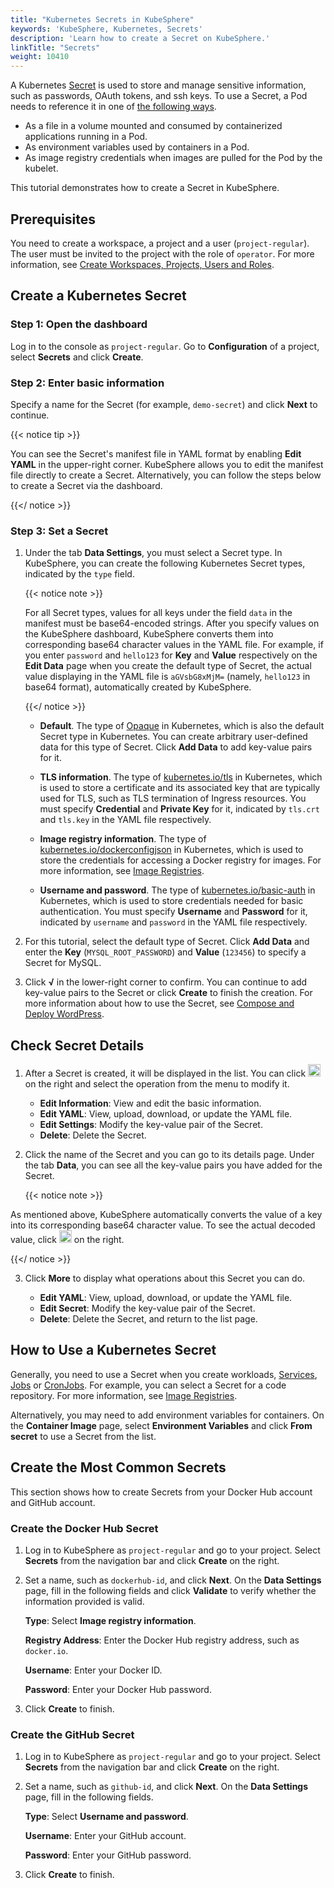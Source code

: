 ```yaml
---
title: "Kubernetes Secrets in KubeSphere"
keywords: 'KubeSphere, Kubernetes, Secrets'
description: 'Learn how to create a Secret on KubeSphere.'
linkTitle: "Secrets"
weight: 10410
---
```


A Kubernetes [Secret](https://kubernetes.io/docs/concepts/configuration/secret/) is used to store and manage sensitive information, such as passwords, OAuth tokens, and ssh keys. To use a Secret, a Pod needs to reference it in one of [the following ways](https://kubernetes.io/docs/concepts/configuration/secret/#overview-of-secrets).

- As a file in a volume mounted and consumed by containerized applications running in a Pod.
- As environment variables used by containers in a Pod.
- As image registry credentials when images are pulled for the Pod by the kubelet.

This tutorial demonstrates how to create a Secret in KubeSphere.

## Prerequisites

You need to create a workspace, a project and a user (`project-regular`). The user must be invited to the project with the role of `operator`. For more information, see [Create Workspaces, Projects, Users and Roles](../../../quick-start/create-workspace-and-project/).

## Create a Kubernetes Secret

### Step 1: Open the dashboard

Log in to the console as `project-regular`. Go to **Configuration** of a project, select **Secrets** and click **Create**.

### Step 2: Enter basic information

Specify a name for the Secret (for example, `demo-secret`) and click **Next** to continue.

{{< notice tip >}}

You can see the Secret's manifest file in YAML format by enabling **Edit YAML** in the upper-right corner. KubeSphere allows you to edit the manifest file directly to create a Secret. Alternatively, you can follow the steps below to create a Secret via the dashboard.

{{</ notice >}} 

### Step 3: Set a Secret

1. Under the tab **Data Settings**, you must select a Secret type. In KubeSphere, you can create the following Kubernetes Secret types, indicated by the `type` field.

   {{< notice note >}}

   For all Secret types, values for all keys under the field `data` in the manifest must be base64-encoded strings. After you specify values on the KubeSphere dashboard, KubeSphere converts them into corresponding base64 character values in the YAML file. For example, if you enter `password` and `hello123` for **Key** and **Value** respectively on the **Edit Data** page when you create the default type of Secret, the actual value displaying in the YAML file is `aGVsbG8xMjM=` (namely, `hello123` in base64 format), automatically created by KubeSphere.

   {{</ notice >}} 

   - **Default**. The type of [Opaque](https://kubernetes.io/docs/concepts/configuration/secret/#opaque-secrets) in Kubernetes, which is also the default Secret type in Kubernetes. You can create arbitrary user-defined data for this type of Secret. Click **Add Data** to add key-value pairs for it.

   - **TLS information**. The type of [kubernetes.io/tls](https://kubernetes.io/docs/concepts/configuration/secret/#tls-secrets) in Kubernetes, which is used to store a certificate and its associated key that are typically used for TLS, such as TLS termination of Ingress resources. You must specify **Credential** and **Private Key** for it, indicated by `tls.crt` and `tls.key` in the YAML file respectively.

   - **Image registry information**. The type of [kubernetes.io/dockerconfigjson](https://kubernetes.io/docs/concepts/configuration/secret/#docker-config-secrets) in Kubernetes, which is used to store the credentials for accessing a Docker registry for images. For more information, see [Image Registries](../image-registry/).

   - **Username and password**. The type of [kubernetes.io/basic-auth](https://kubernetes.io/docs/concepts/configuration/secret/#basic-authentication-secret) in Kubernetes, which is used to store credentials needed for basic authentication. You must specify **Username** and **Password** for it, indicated by `username` and `password` in the YAML file respectively.

2. For this tutorial, select the default type of Secret. Click **Add Data** and enter the **Key** (`MYSQL_ROOT_PASSWORD`) and **Value** (`123456`) to specify a Secret for MySQL. 

3. Click **√** in the lower-right corner to confirm. You can continue to add key-value pairs to the Secret or click **Create** to finish the creation. For more information about how to use the Secret, see [Compose and Deploy WordPress](../../../quick-start/wordpress-deployment/#task-3-create-an-application).

## Check Secret Details

1. After a Secret is created, it will be displayed in the list. You can click <img src="/images/docs/v3.x/project-user-guide/configurations/secrets/three-dots.png" width="20px" alt="icon" /> on the right and select the operation from the menu to modify it.

    - **Edit Information**: View and edit the basic information.
    - **Edit YAML**: View, upload, download, or update the YAML file.
    - **Edit Settings**: Modify the key-value pair of the Secret.
    - **Delete**: Delete the Secret.

2. Click the name of the Secret and you can go to its details page. Under the tab **Data**, you can see all the key-value pairs you have added for the Secret.

    {{< notice note >}}

As mentioned above, KubeSphere automatically converts the value of a key into its corresponding base64 character value. To see the actual decoded value, click <img src="/images/docs/v3.x/project-user-guide/configurations/secrets/eye-icon.png" width="20px" alt="icon" /> on the right.

{{</ notice >}} 

3. Click **More** to display what operations about this Secret you can do.

    - **Edit YAML**: View, upload, download, or update the YAML file.
    - **Edit Secret**: Modify the key-value pair of the Secret.
    - **Delete**: Delete the Secret, and return to the list page.


## How to Use a Kubernetes Secret

Generally, you need to use a Secret when you create workloads, [Services](../../../project-user-guide/application-workloads/services/), [Jobs](../../../project-user-guide/application-workloads/jobs/) or [CronJobs](../../../project-user-guide/application-workloads/cronjobs/). For example, you can select a Secret for a code repository. For more information, see [Image Registries](../image-registry/).

Alternatively, you may need to add environment variables for containers. On the **Container Image** page, select **Environment Variables** and click **From secret** to use a Secret from the list.

## Create the Most Common Secrets

This section shows how to create Secrets from your Docker Hub account and GitHub account.

### Create the Docker Hub Secret

1. Log in to KubeSphere as `project-regular` and go to your project. Select **Secrets** from the navigation bar and click **Create** on the right.

2. Set a name, such as `dockerhub-id`, and click **Next**. On the **Data Settings** page, fill in the following fields and click **Validate** to verify whether the information provided is valid.

   **Type**: Select **Image registry information**.

   **Registry Address**: Enter the Docker Hub registry address, such as `docker.io`.

   **Username**: Enter your Docker ID.

   **Password**: Enter your Docker Hub password.

3. Click **Create** to finish.

### Create the GitHub Secret

1. Log in to KubeSphere as `project-regular` and go to your project. Select **Secrets** from the navigation bar and click **Create** on the right.

2. Set a name, such as `github-id`, and click **Next**. On the **Data Settings** page, fill in the following fields.

   **Type**: Select **Username and password**.

   **Username**: Enter your GitHub account.

   **Password**: Enter your GitHub password.

3. Click **Create** to finish.
